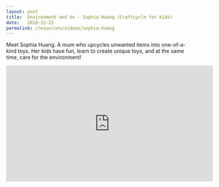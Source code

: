 ```yaml
---
layout: post
title:  Environment and Us - Sophia Huang (Craftcycle for Kids)
date:   2018-12-21
permalink: /resources/videos/sophia-huang
---
```

Meet Sophia Huang. A mum who upcycles unwanted items into one-of-a-kind toys. Her kids have fun, learn to create unique toys, and at the same time, care for the environment!

<div class="bp-youtube">
      <iframe width="560" height="315" src="https://www.youtube.com/embed/Z-QXY64hHrE" frameborder="0" allow="autoplay; encrypted-media" allowfullscreen></iframe>
</div>
